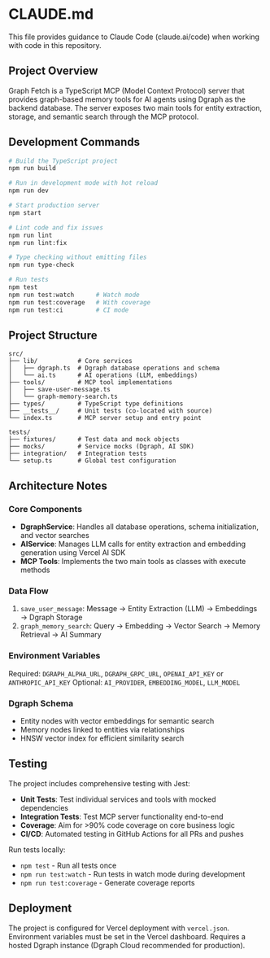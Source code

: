 # CLAUDE.md

This file provides guidance to Claude Code (claude.ai/code) when working with code in this repository.

## Project Overview

Graph Fetch is a TypeScript MCP (Model Context Protocol) server that provides graph-based memory tools for AI agents using Dgraph as the backend database. The server exposes two main tools for entity extraction, storage, and semantic search through the MCP protocol.

## Development Commands

```bash
# Build the TypeScript project
npm run build

# Run in development mode with hot reload
npm run dev

# Start production server
npm start

# Lint code and fix issues
npm run lint
npm run lint:fix

# Type checking without emitting files
npm run type-check

# Run tests
npm test
npm run test:watch      # Watch mode
npm run test:coverage   # With coverage
npm run test:ci         # CI mode
```

## Project Structure

```
src/
├── lib/           # Core services
│   ├── dgraph.ts  # Dgraph database operations and schema
│   └── ai.ts      # AI operations (LLM, embeddings)
├── tools/         # MCP tool implementations
│   ├── save-user-message.ts
│   └── graph-memory-search.ts
├── types/         # TypeScript type definitions
├── __tests__/     # Unit tests (co-located with source)
└── index.ts       # MCP server setup and entry point

tests/
├── fixtures/      # Test data and mock objects
├── mocks/         # Service mocks (Dgraph, AI SDK)
├── integration/   # Integration tests
└── setup.ts       # Global test configuration
```

## Architecture Notes

### Core Components
- **DgraphService**: Handles all database operations, schema initialization, and vector searches
- **AIService**: Manages LLM calls for entity extraction and embedding generation using Vercel AI SDK
- **MCP Tools**: Implements the two main tools as classes with execute methods

### Data Flow
1. `save_user_message`: Message → Entity Extraction (LLM) → Embeddings → Dgraph Storage
2. `graph_memory_search`: Query → Embedding → Vector Search → Memory Retrieval → AI Summary

### Environment Variables
Required: `DGRAPH_ALPHA_URL`, `DGRAPH_GRPC_URL`, `OPENAI_API_KEY` or `ANTHROPIC_API_KEY`
Optional: `AI_PROVIDER`, `EMBEDDING_MODEL`, `LLM_MODEL`

### Dgraph Schema
- Entity nodes with vector embeddings for semantic search
- Memory nodes linked to entities via relationships
- HNSW vector index for efficient similarity search

## Testing

The project includes comprehensive testing with Jest:
- **Unit Tests**: Test individual services and tools with mocked dependencies
- **Integration Tests**: Test MCP server functionality end-to-end
- **Coverage**: Aim for >90% code coverage on core business logic
- **CI/CD**: Automated testing in GitHub Actions for all PRs and pushes

Run tests locally:
- `npm test` - Run all tests once
- `npm run test:watch` - Run tests in watch mode during development
- `npm run test:coverage` - Generate coverage reports

## Deployment

The project is configured for Vercel deployment with `vercel.json`. Environment variables must be set in the Vercel dashboard. Requires a hosted Dgraph instance (Dgraph Cloud recommended for production).